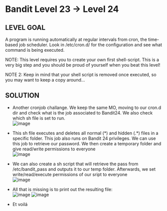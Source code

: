 # Bandit Level 23 → Level 24
 
## LEVEL GOAL
A program is running automatically at regular intervals from cron, the time-based job scheduler.
Look in /etc/cron.d/ for the configuration and see what command is being executed.

NOTE: This level requires you to create your own first shell-script.
This is a very big step and you should be proud of yourself when you beat this level!

NOTE 2: Keep in mind that your shell script is removed once executed, so you may want to keep a copy around…

## SOLUTION

- Another cronjob challange. We keep the same MO, moving to our cron.d dir and check what is the job associated to Bandit24. We also check which sh file is set to run.                    
 ![image](https://user-images.githubusercontent.com/44790709/203593239-94a43a1b-afcd-4d94-9400-353887662990.png)               

- This sh file executes and deletes all normal (\*) and hidden (.\*) files in a specific folder. This job also runs on Bandit 24 privileges. We can use this job to retrieve our password. We then create a temporary folder and give read/write permissions to everyone                                
  ![image](https://user-images.githubusercontent.com/44790709/203594744-ca790aa8-7f7f-4b51-b64c-a9bd27af8d25.png)
  
- We can also create a sh script that will retrieve the pass from /etc/bandit_pass and outputs it to our temp folder. Afterwards, we set write/read/execute permissions of our sript to everyone                       
  ![image](https://user-images.githubusercontent.com/44790709/203595077-19ef7b06-e8af-4d3c-96c3-0b6911ef7931.png)
  
- All that is missing is to print out the resulting file:                                       
 ![image](https://user-images.githubusercontent.com/44790709/203596022-7ffa19b0-37cf-4dfc-b3bf-9f7c4b3f792e.png)
 ![image](https://user-images.githubusercontent.com/44790709/203596104-5a38775b-2599-4ad5-a099-acfd8b9502f8.png)

- Et voilá
